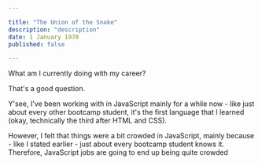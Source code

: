 ```yaml
---

title: "The Union of the Snake"
description: "description"
date: 1 January 1970
published: false

---
```


What am I currently doing with my career?

That's a good question.

Y'see, I've been working with in JavaScript mainly for a while now - like just about every other bootcamp student, it's the first language that I learned (okay, technically the third after HTML and CSS).

However, I felt that things were a bit crowded in JavaScript, mainly because - like I stated earlier - just about every bootcamp student knows it. Therefore, JavaScript jobs are going to end up being quite crowded 